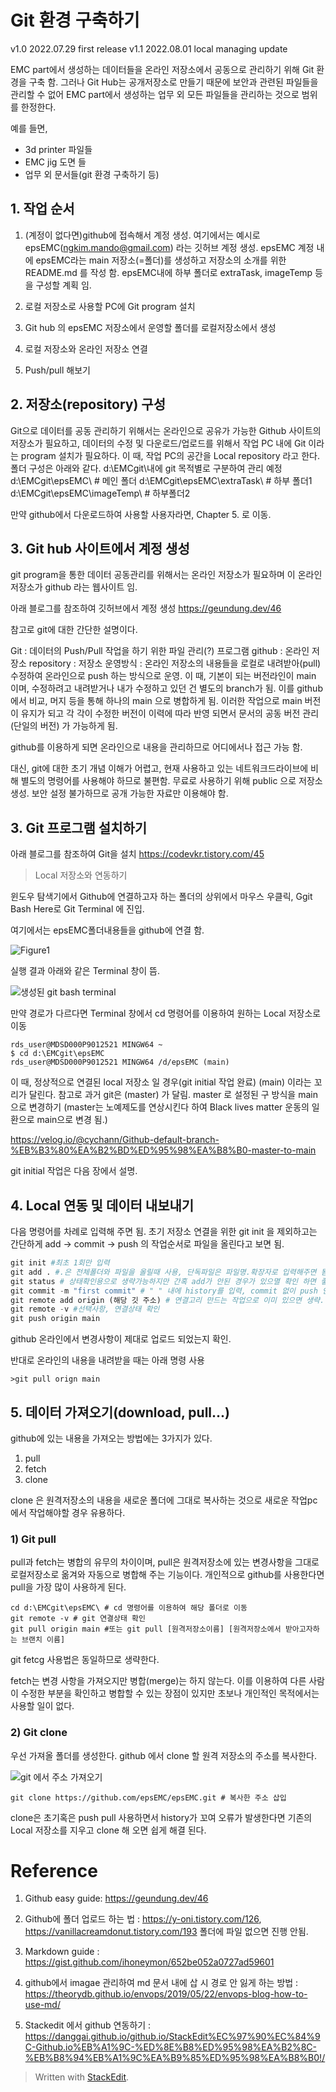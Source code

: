 # Git 환경 구축하기
v1.0 2022.07.29 first release
v1.1 2022.08.01 local managing update


EMC part에서 생성하는 데이터들을 온라인 저장소에서 공동으로 관리하기 위해 Git 환경을 구축 함.
그러나 Git Hub는 공개저장소로 만들기 때문에 보안과 관련된 파일들을 관리할 수 없어 EMC part에서 생성하는 업무 외 모든 파일들을 관리하는 것으로 범위를 한정한다.

예를 들면,
- 3d printer 파일들
- EMC jig 도면 들
- 업무 외 문서들(git 환경 구축하기 등)

## 1. 작업 순서

1. (계정이 없다면)github에 접속해서 계정 생성.
여기에서는 예시로 epsEMC(ngkim.mando@gmail.com) 라는 깃허브 계정 생성.
epsEMC 계정 내에 epsEMC라는 main 저장소(=폴더)를 생성하고 저장소의 소개를 위한 README.md 를 작성 함.
epsEMC내에 하부 폴더로 extraTask, imageTemp 등을 구성할 계획 임.

2. 로컬 저장소로 사용할 PC에 Git program 설치

3. Git hub 의 epsEMC 저장소에서 운영할 폴더를 로컬저장소에서 생성

4.  로컬 저장소와 온라인 저장소 연결

5.  Push/pull 해보기


## 2. 저장소(repository) 구성

Git으로 데이터를 공동 관리하기 위해서는 온라인으로 공유가 가능한 Github 사이트의 저장소가 필요하고, 데이터의 수정 및 다운로드/업로드를 위해서 작업 PC 내에 Git 이라는 program 설치가 필요하다.
이 때, 작업 PC의 공간을 Local repository 라고 한다.
폴더 구성은 아래와 같다.
 d:\EMCgit\내에 git 목적별로 구분하여 관리 예정
 d:\EMCgit\epsEMC\ 						# 메인 폴더
 d:\EMCgit\epsEMC\extraTask\		# 하부 폴더1
 d:\EMCgit\epsEMC\imageTemp\	# 하부폴더2

만약 github에서 다운로드하여 사용할 사용자라면, Chapter 5. 로 이동.



## 3. Git hub 사이트에서 계정 생성

git program을 통한 데이터 공동관리를 위해서는 온라인 저장소가 필요하며 이 온라인 저장소가 github 라는 웹사이트 임.

아래 블로그를 참조하여 깃허브에서 계정 생성
https://geundung.dev/46

참고로 git에 대한 간단한 설명이다.

Git :  데이터의 Push/Pull 작업을 하기 위한 파일 관리(?) 프로그램
github : 온라인 저장소
repository : 저장소
운영방식 : 온라인 저장소의 내용들을 로컬로 내려받아(pull) 수정하여 온라인으로 push 하는 방식으로 운영. 이 때,  기본이 되는 버전라인이 main 이며, 수정하려고 내려받거나 내가 수정하고 있던 건 별도의 branch가 됨. 이를 github 에서 비교, 머지  등을 통해 하나의 main 으로 병합하게 됨.
이러한 작업으로 main 버전이 유지가 되고 각 각이 수정한 버전이 이력에 따라 반영 되면서 문서의 공동 버전 관리(단일의 버전) 가 가능하게 됨.

github를 이용하게 되면 온라인으로 내용을 관리하므로 어디에서나 접근 가능 함.

대신, git에 대한 초기 개념 이해가 어렵고, 현재 사용하고 있는 네트워크드라이브에 비해 별도의 명령어를 사용해야 하므로 불편함.
무료로 사용하기 위해 public 으로 저장소 생성.
보안 설정 불가하므로 공개 가능한 자료만 이용해야 함.

## 3. Git 프로그램 설치하기

아래 블로그를 참조하여 Git을 설치
https://codevkr.tistory.com/45

> Local 저장소와 연동하기

윈도우 탐색기에서 Github에 연결하고자 하는 폴더의 상위에서 마우스 우클릭, 
Ggit Bash Here로 Git Terminal 에 진입.

여기에서는 epsEMC폴더내용들을 github에 연결 함.

![Figure1](https://github.com/epsEMC/epsEMC/blob/main/imageTemp/doc1_gitbash.JPG?raw=true)

실행 결과 아래와 같은 Terminal 창이 뜸.

![생성된 git bash terminal](https://github.com/epsEMC/epsEMC/blob/main/imageTemp/doc1_gitbashInit.JPG?raw=true)

만약 경로가 다르다면 Terminal 창에서 cd 명령어를 이용하여 원하는 Local 저장소로 이동

```
rds_user@MDSD000P9012521 MINGW64 ~
$ cd d:\EMCgit\epsEMC
rds_user@MDSD000P9012521 MINGW64 /d/epsEMC (main)
```

이 때, 정상적으로 연결된 local 저장소 일 경우(git initial 작업 완료) (main) 이라는 꼬리가 달린다. 참고로 과거 git은 (master) 가 달림.
master 로 설정된 구 방식을 main으로 변경하기
(master는 노예제도를 연상시킨다 하여 Black lives matter  운동의 일환으로 main으로 변경 됨.)

https://velog.io/@cychann/Github-default-branch-%EB%B3%80%EA%B2%BD%ED%95%98%EA%B8%B0-master-to-main


git initial 작업은 다음 장에서 설명.



## 4. Local 연동 및 데이터 내보내기

다음 명령어를 차례로 입력해 주면 됨.
초기 저장소 연결을 위한 git init 을 제외하고는
간단하게 add -> commit -> push 의 작업순서로 파일을 올린다고 보면 됨.


```python
git init #최초 1회만 입력
git add . #.은 전체폴더와 파일을 올릴때 사용, 단독파일은 파일명.확장자로 입력해주면 됨
git status # 상태확인용으로 생략가능하지만 간혹 add가 안된 경우가 있으멸 확인 하면 좋음
git commit -m "first commit" # " " 내에 history를 입력, commit 없이 push 안됨.
git remote add origin (해당 깃 주소) # 연결고리 만드는 작업으로 이미 있으면 생략. 해당 깃 주소는 github 에서 code 를 선택하고 탭에서 ssh를 입력하면 사용가능한 경로가 나옴
git remote -v #선택사항, 연결상태 확인
git push origin main
```

github 온라인에서 변경사항이 제대로 업로드 되었는지 확인.

반대로 온라인의 내용을 내려받을 때는 아래 명령 사용

```
>git pull orign main
```

## 5. 데이터 가져오기(download, pull...)

github에 있는 내용을 가져오는 방법에는 3가지가 있다.
1. pull
2. fetch
3. clone

clone 은 원격저장소의 내용을 새로운 폴더에 그대로 복사하는 것으로 새로운 작업pc에서 작업해야할 경우 유용하다.

### 1) Git pull

pull과 fetch는 병합의 유무의 차이이며, pull은 원격저장소에 있는 변경사항을 그대로 로컬저장소로 옮겨와 자동으로 병합해 주는 기능이다. 개인적으로 github를 사용한다면 pull을 가장 많이 사용하게 된다.


```
cd d:\EMCgit\epsEMC\ # cd 명령어를 이용하여 해당 폴더로 이동
git remote -v # git 연결상태 확인
git pull origin main #또는 git pull [원격저장소이름] [원격저장소에서 받아고자하는 브랜치 이름]

```
git fetcg 사용법은 동일하므로 생략한다.

fetch는 변경 사항을 가져오지만 병합(merge)는 하지 않는다. 이를 이용하여 다른 사람이 수정한 부분을 확인하고 병합할 수 있는 장점이 있지만 초보나 개인적인 목적에서는 사용할 일이 없다.

### 2) Git clone

우선 가져올 폴더를 생성한다.
github 에서 clone 할 원격 저장소의 주소를 복사한다.

![git 에서 주소 가져오기](https://github.com/epsEMC/epsEMC/blob/main/imageTemp/doc1_git%20add.JPG?raw=true)

```
git clone https://github.com/epsEMC/epsEMC.git # 복사한 주소 삽입

```
clone은 초기혹은 push pull 사용하면서 history가 꼬여  오류가 발생한다면 기존의 Local 저장소를 지우고 clone 해 오면 쉽게 해결 된다.


# Reference

1. Github easy guide:
https://geundung.dev/46

3. Github에 폴더 업로드 하는 법 :
https://y-oni.tistory.com/126, https://vanillacreamdonut.tistory.com/193
폴더에 파일 없으면 진행 안됨. 

4. Markdown guide :  https://gist.github.com/ihoneymon/652be052a0727ad59601

5. github에서 imagae 관리하여 md 문서 내에 삽 시 경로 안 잃게 하는 방법 : https://theorydb.github.io/envops/2019/05/22/envops-blog-how-to-use-md/

 5. Stackedit 에서 github 연동하기 :
https://danggai.github.io/github.io/StackEdit%EC%97%90%EC%84%9C-Github.io%EB%A1%9C-%ED%8E%B8%ED%95%98%EA%B2%8C-%EB%B8%94%EB%A1%9C%EA%B9%85%ED%95%98%EA%B8%B0!/
 










> Written with [StackEdit](https://stackedit.io/).


